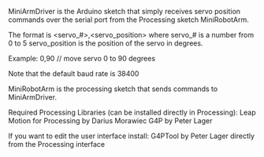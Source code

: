 MiniArmDriver is the Arduino sketch that simply receives servo position commands over the serial port from the Processing sketch MiniRobotArm.

The format is <servo_#>,<servo_position>
where servo_# is a number from 0 to 5
servo_position is the position of the servo in degrees.

Example:
0,90  // move servo 0 to 90 degrees

Note that the default baud rate is 38400

MiniRobotArm is the processing sketch that sends commands to MiniArmDriver.

Required Processing Libraries (can be installed directly in Processing):
Leap Motion for Processing by Darius Morawiec
G4P by Peter Lager

If you want to edit the user interface install:
G4PTool by Peter Lager directly from the Processing interface

